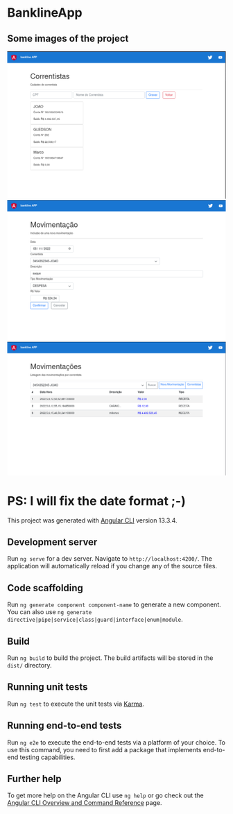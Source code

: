 # BanklineApp

## Some images of the project
![imgOne](https://github.com/andarino/bankline-front/blob/main/img/correntista.png)
![imgTwo](https://github.com/andarino/bankline-front/blob/main/img/insert-mov.png)
![imgThree](https://github.com/andarino/bankline-front/blob/main/img/ver-mov.png)

# PS: I will fix the date format ;-)

This project was generated with [Angular CLI](https://github.com/angular/angular-cli) version 13.3.4.

## Development server

Run `ng serve` for a dev server. Navigate to `http://localhost:4200/`. The application will automatically reload if you change any of the source files.

## Code scaffolding

Run `ng generate component component-name` to generate a new component. You can also use `ng generate directive|pipe|service|class|guard|interface|enum|module`.

## Build

Run `ng build` to build the project. The build artifacts will be stored in the `dist/` directory.

## Running unit tests

Run `ng test` to execute the unit tests via [Karma](https://karma-runner.github.io).

## Running end-to-end tests

Run `ng e2e` to execute the end-to-end tests via a platform of your choice. To use this command, you need to first add a package that implements end-to-end testing capabilities.

## Further help

To get more help on the Angular CLI use `ng help` or go check out the [Angular CLI Overview and Command Reference](https://angular.io/cli) page.
